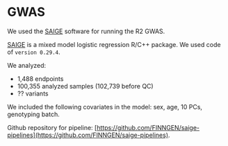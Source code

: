 # GWAS

We used the [SAIGE](https://github.com/weizhouUMICH/SAIGE/) software for running the R2 GWAS. 

[SAIGE](https://github.com/weizhouUMICH/SAIGE/) is a mixed model logistic regression R/C++ package. We used code of `version 0.29.4`. 

We analyzed: 

* ​1,488​​ endpoints
* 100,355 analyzed samples \(102,739 before QC\)
* ?? variants

We included the following covariates in the model: sex, age, 10 PCs, genotyping batch. 

Github repository for pipeline: [https://github.com/FINNGEN/saige-pipelines](https://github.com/FINNGEN/saige-pipelines). 

